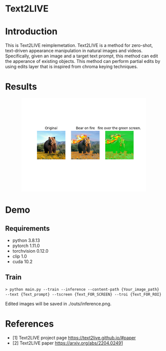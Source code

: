 # Text2LIVE

# Introduction
This is Text2LIVE reimplemetation.
Text2LIVE is a method for zero-shot, text-driven appearance manipulation in natural images and videos.
Specifically, given an image and a target text prompt, this method can edit the apperance of existing objects.
This method can perform partial edits by using edits layer that is inspired from chroma keying techniques.

# Results
<p align="center">
<img src="./assets/inference_bear_on_fire.png" width="400" />
</p> 


# Demo

## Requirements
* python 3.8.13
* pytorch 1.11.0
* torchvision 0.12.0
* clip 1.0
* cuda 10.2

## Train
```
> python main.py --train --inference --content-path {Your_image_path} --text {Text_prompt} --tscreen {Text_FOR_SCREEN} --troi {Text_FOR_ROI}
```
Edited images will be saved in ./outs/inference.png.

# References
- [1] Text2LIVE project page
https://text2live.github.io/#paper
- [2] Text2LIVE paper
https://arxiv.org/abs/2204.02491
